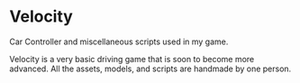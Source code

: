 # Velocity
Car Controller and miscellaneous scripts used in my game.

Velocity is a very basic driving game that is soon to become more advanced. All the assets, models, and scripts are handmade by one person.
